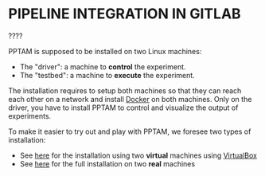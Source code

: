 # PIPELINE INTEGRATION IN GITLAB

????

PPTAM is supposed to be installed on two Linux machines:

- The "driver": a machine to **control** the experiment.
- The "testbed": a machine to **execute** the experiment.

The installation requires to setup both machines so that they can reach each other on a network and install [Docker](https://www.docker.com) on both machines. Only on the driver, you have to install PPTAM to control and visualize the output of experiments.

To make it easier to try out and play with PPTAM, we foresee two types of installation:

- See [here](./how_to_install_on_virtualbox.md) for the installation using two **virtual** machines using [VirtualBox](https://www.virtualbox.org)
- See [here](./how_to_install_full.md) for the full installation on two **real** machines
